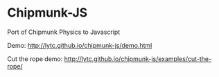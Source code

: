 Chipmunk-JS
===========

Port of Chipmunk Physics to Javascript

Demo: http://lytc.github.io/chipmunk-js/demo.html

Cut the rope demo: http://lytc.github.io/chipmunk-js/examples/cut-the-rope/
